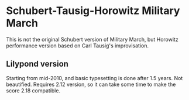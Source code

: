 Schubert-Tausig-Horowitz Military March
=======================================
This is not the original Schubert version of Military March, but Horowitz performance version based on Carl Tausig&apos;s improvisation.

Lilypond version
----------------
Starting from mid-2010, and basic typesetting is done after 1.5 years. Not beautified. Requires 2.12 version, so it can take some time to make the score 2.18 compatible.
